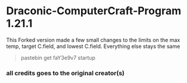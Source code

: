 # Draconic-ComputerCraft-Program 1.21.1
This Forked version made a few small changes to the limits on the max temp, target C.field, and lowest C.field. Everything else stays the same

> pastebin get faY3e9v7 startup

### all credits goes to the original creator(s)
